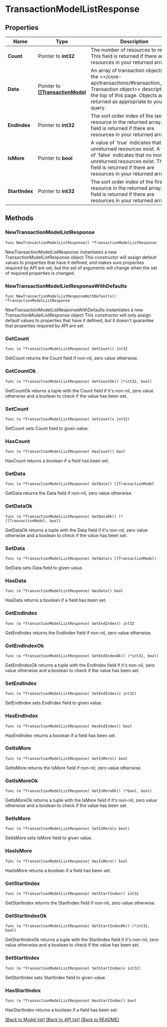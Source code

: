 # TransactionModelListResponse

## Properties

Name | Type | Description | Notes
------------ | ------------- | ------------- | -------------
**Count** | Pointer to **int32** | The number of resources to retrieve.  This field is returned if there are resources in your returned array. | [optional] 
**Data** | Pointer to [**[]TransactionModel**](TransactionModel.md) | An array of transaction objects. See the &lt;&lt;/core-api/transactions/#transaction_model, Transaction object&gt;&gt; description at the top of this page.  Objects are returned as appropriate to your query. | [optional] 
**EndIndex** | Pointer to **int32** | The sort order index of the last resource in the returned array.  This field is returned if there are resources in your returned array. | [optional] 
**IsMore** | Pointer to **bool** | A value of &#x60;true&#x60; indicates that more unreturned resources exist. A value of &#x60;false&#x60; indicates that no more unreturned resources exist.  This field is returned if there are resources in your returned array. | [optional] [default to false]
**StartIndex** | Pointer to **int32** | The sort order index of the first resource in the returned array.  This field is returned if there are resources in your returned array. | [optional] 

## Methods

### NewTransactionModelListResponse

`func NewTransactionModelListResponse() *TransactionModelListResponse`

NewTransactionModelListResponse instantiates a new TransactionModelListResponse object
This constructor will assign default values to properties that have it defined,
and makes sure properties required by API are set, but the set of arguments
will change when the set of required properties is changed

### NewTransactionModelListResponseWithDefaults

`func NewTransactionModelListResponseWithDefaults() *TransactionModelListResponse`

NewTransactionModelListResponseWithDefaults instantiates a new TransactionModelListResponse object
This constructor will only assign default values to properties that have it defined,
but it doesn't guarantee that properties required by API are set

### GetCount

`func (o *TransactionModelListResponse) GetCount() int32`

GetCount returns the Count field if non-nil, zero value otherwise.

### GetCountOk

`func (o *TransactionModelListResponse) GetCountOk() (*int32, bool)`

GetCountOk returns a tuple with the Count field if it's non-nil, zero value otherwise
and a boolean to check if the value has been set.

### SetCount

`func (o *TransactionModelListResponse) SetCount(v int32)`

SetCount sets Count field to given value.

### HasCount

`func (o *TransactionModelListResponse) HasCount() bool`

HasCount returns a boolean if a field has been set.

### GetData

`func (o *TransactionModelListResponse) GetData() []TransactionModel`

GetData returns the Data field if non-nil, zero value otherwise.

### GetDataOk

`func (o *TransactionModelListResponse) GetDataOk() (*[]TransactionModel, bool)`

GetDataOk returns a tuple with the Data field if it's non-nil, zero value otherwise
and a boolean to check if the value has been set.

### SetData

`func (o *TransactionModelListResponse) SetData(v []TransactionModel)`

SetData sets Data field to given value.

### HasData

`func (o *TransactionModelListResponse) HasData() bool`

HasData returns a boolean if a field has been set.

### GetEndIndex

`func (o *TransactionModelListResponse) GetEndIndex() int32`

GetEndIndex returns the EndIndex field if non-nil, zero value otherwise.

### GetEndIndexOk

`func (o *TransactionModelListResponse) GetEndIndexOk() (*int32, bool)`

GetEndIndexOk returns a tuple with the EndIndex field if it's non-nil, zero value otherwise
and a boolean to check if the value has been set.

### SetEndIndex

`func (o *TransactionModelListResponse) SetEndIndex(v int32)`

SetEndIndex sets EndIndex field to given value.

### HasEndIndex

`func (o *TransactionModelListResponse) HasEndIndex() bool`

HasEndIndex returns a boolean if a field has been set.

### GetIsMore

`func (o *TransactionModelListResponse) GetIsMore() bool`

GetIsMore returns the IsMore field if non-nil, zero value otherwise.

### GetIsMoreOk

`func (o *TransactionModelListResponse) GetIsMoreOk() (*bool, bool)`

GetIsMoreOk returns a tuple with the IsMore field if it's non-nil, zero value otherwise
and a boolean to check if the value has been set.

### SetIsMore

`func (o *TransactionModelListResponse) SetIsMore(v bool)`

SetIsMore sets IsMore field to given value.

### HasIsMore

`func (o *TransactionModelListResponse) HasIsMore() bool`

HasIsMore returns a boolean if a field has been set.

### GetStartIndex

`func (o *TransactionModelListResponse) GetStartIndex() int32`

GetStartIndex returns the StartIndex field if non-nil, zero value otherwise.

### GetStartIndexOk

`func (o *TransactionModelListResponse) GetStartIndexOk() (*int32, bool)`

GetStartIndexOk returns a tuple with the StartIndex field if it's non-nil, zero value otherwise
and a boolean to check if the value has been set.

### SetStartIndex

`func (o *TransactionModelListResponse) SetStartIndex(v int32)`

SetStartIndex sets StartIndex field to given value.

### HasStartIndex

`func (o *TransactionModelListResponse) HasStartIndex() bool`

HasStartIndex returns a boolean if a field has been set.


[[Back to Model list]](../README.md#documentation-for-models) [[Back to API list]](../README.md#documentation-for-api-endpoints) [[Back to README]](../README.md)


